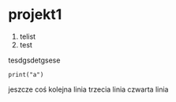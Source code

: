 # projekt1

1. telist
1. test


tesdgsdetgsese

```
print("a")
```
jeszcze coś
kolejna linia
trzecia linia
czwarta linia
